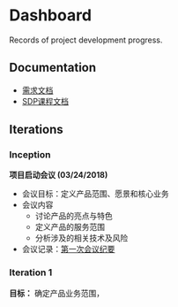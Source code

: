 # Dashboard
Records of project development progress.

## Documentation

- [需求文档]()
- [SDP课程文档]()

## Iterations

### Inception

**项目启动会议 (03/24/2018)**
- 会议目标：定义产品范围、愿景和核心业务
- 会议内容
  - 讨论产品的亮点与特色
  - 定义产品的服务范围
  - 分析涉及的相关技术及风险
- 会议记录：[第一次会议纪要]()
 

### Iteration 1

**目标：** 确定产品业务范围，
